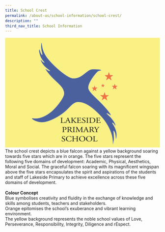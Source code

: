 ```yaml
---
title: School Crest
permalink: /about-us/school-information/school-crest/
description: ""
third_nav_title: School Information
---
```

<img src="/images/Home/LSPS%20Crest.png">
<br>
The school crest depicts a blue falcon against a yellow background soaring towards five stars which are in orange. The five stars represent the following five domains of development: Academic, Physical, Aesthetics, Moral and Social. The graceful falcon soaring with its magnificent wingspan above the five stars encapsulates the spirit and aspirations of the students and staff of Lakeside Primary to achieve excellence across these five domains of development.
<br><br>
<b>Colour Concept</b>
<br>
Blue symbolises creativity and fluidity in the exchange of knowledge and skills among students, teachers and stakeholders.
<br>
Orange epitomises the school’s exuberance and vibrant learning environment.
 <br>
The yellow background represents the noble school values of Love, Perseverance, Responsibility, Integrity, Diligence and rEspect.